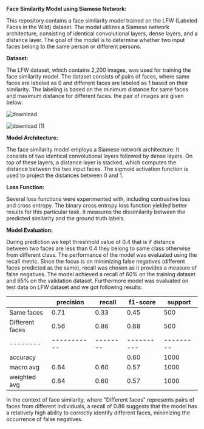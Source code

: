 **Face Similarity Model using Siamese Network:**

This repository contains a face similarity model trained on the LFW (Labeled Faces in the Wild) dataset. The model utilizes a Siamese network architecture, consisting of identical convolutional layers, dense layers, and a distance layer. The goal of the model is to determine whether two input faces belong to the same person or different persons.

**Dataset:**

The LFW dataset, which contains 2,200 images, was used for training the face similarity model. The dataset consists of pairs of faces, where same faces are labeled as 0 and different faces are labeled as 1 based on their similarity. The labeling is based on the minimum distance for same faces and maximum distance for different faces. the pair of images are given below:


![download](https://github.com/SinghAnkit1010/Siamese-Network-on-LFW-Dataset/assets/103994994/6eda1f39-90b9-4396-8648-d1b0061d0491)

![download (1)](https://github.com/SinghAnkit1010/Siamese-Network-on-LFW-Dataset/assets/103994994/c93586dc-5196-446e-9d74-56a35f201c85)


**Model Architecture:**

The face similarity model employs a Siamese network architecture. It consists of two identical convolutional layers followed by dense layers. On top of these layers, a distance layer is stacked, which computes the distance between the two input faces. The sigmoid activation function is used to project the distances between 0 and 1. 


**Loss Function:**

Several loss functions were experimented with, including contrastive loss and cross entropy. The binary cross entropy loss function yielded better results for this particular task. It measures the dissimilarity between the predicted similarity and the ground truth labels.

**Model Evaluation:**

During prediction we kept threshhold value of 0.4 that is if distance between two faces are less than 0.4 they belong to same class otherwise from different class.
The performance of the model was evaluated using the recall metric. Since the focus is on minimizing false negatives (different faces predicted as the same), recall was chosen as it provides a measure of false negatives. The model achieved a recall of 60% on the training dataset and 65% on the validation dataset. Furthermore model was evaluated on test data on LFW dataset and we got following results:

|        | precision | recall | f1-score | support |
|--------|-----------|--------|----------|---------|
| Same faces      |   0.71    |  0.33  |    0.45    |    500   |
| Different faces  |   0.56    |  0.86  |    0.68    |    500   |
|--------|-----------|--------|----------|---------|
| accuracy           |           |        |    0.60    |   1000 |
| macro avg      |   0.64    |  0.60  |    0.57    |   1000 |
| weighted avg  |   0.64    |  0.60  |    0.57    |   1000 |

In the context of face similarity, where "Different faces" represents pairs of faces from different individuals, a recall of 0.86 suggests that the model has a relatively high ability to correctly identify different faces, minimizing the occurrence of false negatives.
